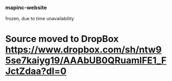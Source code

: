 ### mapinc-website
frozen, due to time unavailability 
# Source moved to DropBox https://www.dropbox.com/sh/ntw95se7kaiyg19/AAAbUB0QRuamlFE1_FJctZdaa?dl=0
